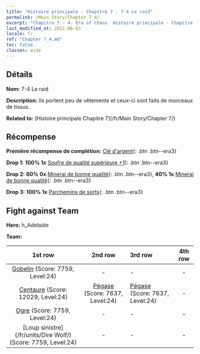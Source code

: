 ```yaml
---
title: "Histoire principale - Chapitre 7 - 7-4 Le raid"
permalink: /Main Story/Chapter 7_4/
excerpt: "Chapitre 7 - 4. Era of Chaos  Histoire principale - Chapitre 7_4. 7-4 Le raid"
last_modified_at: 2021-06-03
locale: fr
ref: "Chapter 7_4.md"
toc: false
classes: wide
---
```


## Détails

 **Nom:** 7-4 Le raid

 **Description:** Ils portent peu de vêtements et ceux-ci sont faits de morceaux de tissus.

 **Related to:** [Histoire principale Chapitre 7](/fr/Main Story/Chapter 7/)

## Récompense

 **Première récompense de complétion:** [Clé d'argent](/ItemsFR/con_693/){: .btn .btn--era3}

 **Drop 1:** **100% 1x** [Soufre de qualité supérieure +1](/ItemsFR/mat_22/){: .btn .btn--era3}

 **Drop 2:** **60% 0x** [Minerai de bonne qualité](/ItemsFR/mat_12/){: .btn .btn--era3}, **40% 1x** [Minerai de bonne qualité](/ItemsFR/mat_12/){: .btn .btn--era3}

 **Drop 3:** **100% 1x** [Parchemins de sorts](/ItemsFR/con_694/){: .btn .btn--era3}


## Fight against Team
 **Hero:** h_Adelaide

 **Team:**


  | 1st row | 2nd row | 3rd row | 4th row |
  |:----:|:----:|:----|:----:|
  | [Gobelin](/fr/units/Goblin/) (Score: 7759, Level:24)  | - | - | - |
  | [Centaure](/fr/units/Centaur/) (Score: 12029, Level:24)  | [Pégase](/fr/units/Pegasus/) (Score: 7637, Level:24)  | [Pégase](/fr/units/Pegasus/) (Score: 7637, Level:24)  | - |
  | [Ogre](/fr/units/Ogre/) (Score: 7759, Level:24)  | - | - | - |
  | [Loup sinistre](/fr/units/Dire Wolf/) (Score: 7759, Level:24)  | - | - | - |


